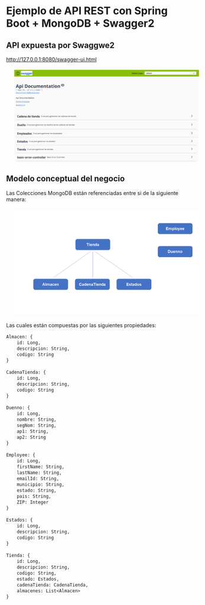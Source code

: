 # Ejemplo de API REST con Spring Boot + MongoDB + Swagger2

## API expuesta por Swaggwe2

http://127.0.0.1:8080/swagger-ui.html

<div style="text-align: center; margin: 20px; width: 100%">
    <img style="width:500px" src="./src/main/resources/static/img/swagger.PNG" alt="Interfaz Swagger2"> 
</div>


## Modelo conceptual del negocio

Las Colecciones MongoDB están referenciadas entre si de la siguiente manera:

<div style="text-align: center; margin: 20px; width: 100%">
    <img style="width:500px" src="./src/main/resources/static/img/modelo.png" alt="modelo"> 
</div>

Las cuales están compuestas por las siguientes propiedades:

```
Almacen: {
    id: Long,
    descripcion: String,
    codigo: String
}

CadenaTienda: {
    id: Long,
    descripcion: String,
    codigo: String
}

Duenno: {
    id: Long,
    nombre: String,
    segNom: String,
	ap1: String,
	ap2: String
}

Employee: {
    id: Long,
    firstName: String,
    lastName: String,
    emailId: String,
    municipio: String,
    estado: String,
    pais: String,
    ZIP: Integer
}

Estados: {
	id: Long,
	descripcion: String,
	codigo: String
}

Tienda: {
	id: Long,
	descripcion: String,
	codigo: String,
	estado: Estados,
	cadenaTienda: CadenaTienda,
	almacenes: List<Almacen>
}
```
